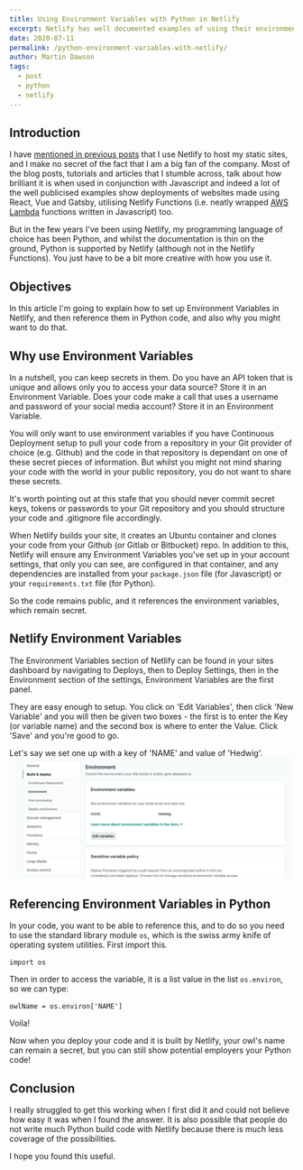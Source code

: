 ```yaml
---
title: Using Environment Variables with Python in Netlify
excerpt: Netlify has well documented examples of using their environment variables functionality with Javascript, but not much information for the other languages supported. Here is my experience of using Netlify environment variables with Python.
date: 2020-07-11
permalink: /python-environment-variables-with-netlify/
author: Martin Dawson
tags:
  - post
  - python
  - netlify
---
```


## Introduction

I have [mentioned in previous posts](https://prettystatic.com/4-ways-to-deploy-your-static-site-with-netlify/) that I use Netlify to host my static sites, and I make no secret of the fact that I am a big fan of the company. Most of the blog posts, tutorials and articles that I stumble across, talk about how brilliant it is when used in conjunction with Javascript and indeed a lot of the well publicised examples show deployments of websites made using React, Vue and Gatsby, utilising Netlify Functions (i.e. neatly wrapped [AWS Lambda](https://aws.amazon.com/lambda/) functions written in Javascript) too.

But in the few years I've been using Netlify, my programming language of choice has been Python, and whilst the documentation is thin on the ground, Python is supported by Netlify (although not in the Netlify Functions). You just have to be a bit more creative with how you use it.

## Objectives

In this article I'm going to explain how to set up Environment Variables in Netlify, and then reference them in Python code, and also why you might want to do that.

## Why use Environment Variables

In a nutshell, you can keep secrets in them. Do you have an API token that is unique and allows only you to access your data source? Store it in an Environment Variable. Does your code make a call that uses a username and password of your social media account? Store it in an Environment Variable.

You will only want to use environment variables if you have Continuous Deployment setup to pull your code from a repository in your Git provider of choice (e.g. Github) and the code in that repository is dependant on one of these secret pieces of information. But whilst you might not mind sharing your code with the world in your public repository, you do not want to share these secrets. 

It's worth pointing out at this stafe that you should never commit secret keys, tokens or passwords to your Git repository and you should structure your code and .gitignore file accordingly.

When Netlify builds your site, it creates an Ubuntu container and clones your code from your Github (or Gitlab or Bitbucket) repo. In addition to this, Netlify will ensure any Environment Variables you've set up in your account settings, that only you can see, are configured in that container, and any dependencies are installed from your `package.json` file (for Javascript) or your `requirements.txt` file (for Python).

So the code remains public, and it references the environment variables, which remain secret.

## Netlify Environment Variables

The Environment Variables section of Netlify can be found in your sites dashboard by navigating to Deploys, then to Deploy Settings, then in the Environment section of the settings, Environment Variables are the first panel.

They are easy enough to setup. You click on 'Edit Variables', then click 'New Variable' and you will then be given two boxes - the first is to enter the Key (or variable name) and the second box is where to enter the Value. Click 'Save' and you're good to go.

Let's say we set one up with a key of 'NAME' and value of 'Hedwig'.
![Netlify Environment Variables](/assets/img/python-environment-variables-with-netlify/netlify-env.png)

## Referencing Environment Variables in Python

In your code, you want to be able to reference this, and to do so you need to use the standard library module `os`, which is the swiss army knife of operating system utilities. First import this.

    import os

Then in order to access the variable, it is a list value in the list `os.environ`, so we can type:

    owlName = os.environ['NAME']

Voila!

Now when you deploy your code and it is built by Netlify, your owl's name can remain a secret, but you can still show potential employers your Python code!

## Conclusion

I really struggled to get this working when I first did it and could not believe how easy it was when I found the answer. It is also possible that people do not write much Python build code with Netlify because there is much less coverage of the possibilities.

I hope you found this useful.








